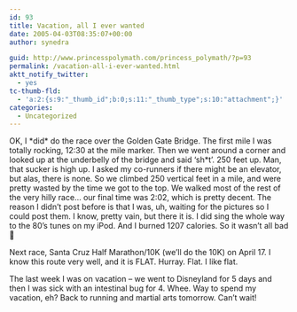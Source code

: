 ```yaml
---
id: 93
title: Vacation, all I ever wanted
date: 2005-04-03T08:35:07+00:00
author: synedra

guid: http://www.princesspolymath.com/princess_polymath/?p=93
permalink: /vacation-all-i-ever-wanted.html
aktt_notify_twitter:
  - yes
tc-thumb-fld:
  - 'a:2:{s:9:"_thumb_id";b:0;s:11:"_thumb_type";s:10:"attachment";}'
categories:
  - Uncategorized
---
```

OK, I \*did\* do the race over the Golden Gate Bridge. The first mile I was totally rocking, 12:30 at the mile marker. Then we went around a corner and looked up at the underbelly of the bridge and said &#8216;sh*t&#8217;. 250 feet up. Man, that sucker is high up. I asked my co-runners if there might be an elevator, but alas, there is none. So we climbed 250 vertical feet in a mile, and were pretty wasted by the time we got to the top. We walked most of the rest of the very hilly race&#8230; our final time was 2:02, which is pretty decent. The reason I didn&#8217;t post before is that I was, uh, waiting for the pictures so I could post them. I know, pretty vain, but there it is. I did sing the whole way to the 80&#8217;s tunes on my iPod. And I burned 1207 calories. So it wasn&#8217;t all bad 🙂
  
Next race, Santa Cruz Half Marathon/10K (we&#8217;ll do the 10K) on April 17. I know this route very well, and it is FLAT. Hurray. Flat. I like flat.
  
The last week I was on vacation &#8211; we went to Disneyland for 5 days and then I was sick with an intestinal bug for 4. Whee. Way to spend my vacation, eh? Back to running and martial arts tomorrow. Can&#8217;t wait!